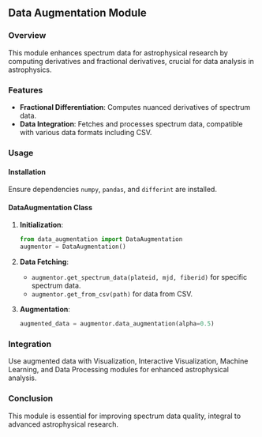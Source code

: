 
## Data Augmentation Module

### Overview
This module enhances spectrum data for astrophysical research by computing derivatives and fractional derivatives, crucial for data analysis in astrophysics.

### Features
- **Fractional Differentiation**: Computes nuanced derivatives of spectrum data.
- **Data Integration**: Fetches and processes spectrum data, compatible with various data formats including CSV.

### Usage

#### Installation
Ensure dependencies `numpy`, `pandas`, and `differint` are installed.

#### DataAugmentation Class
1. **Initialization**:
   ```python
   from data_augmentation import DataAugmentation
   augmentor = DataAugmentation()
   ```

2. **Data Fetching**:
   - `augmentor.get_spectrum_data(plateid, mjd, fiberid)` for specific spectrum data.
   - `augmentor.get_from_csv(path)` for data from CSV.

3. **Augmentation**:
   ```python
   augmented_data = augmentor.data_augmentation(alpha=0.5)
   ```

### Integration
Use augmented data with Visualization, Interactive Visualization, Machine Learning, and Data Processing modules for enhanced astrophysical analysis.

### Conclusion
This module is essential for improving spectrum data quality, integral to advanced astrophysical research.